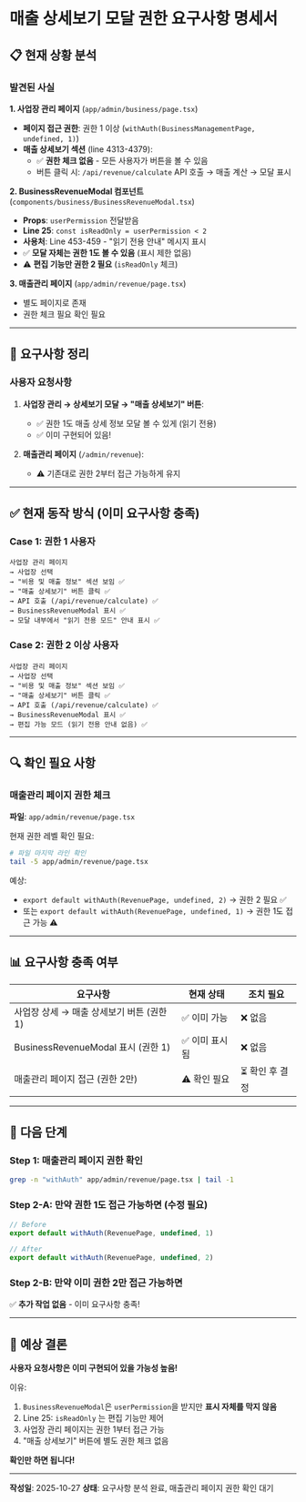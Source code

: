 # 매출 상세보기 모달 권한 요구사항 명세서

## 📋 현재 상황 분석

### 발견된 사실

**1. 사업장 관리 페이지** (`app/admin/business/page.tsx`)
- **페이지 접근 권한**: 권한 1 이상 (`withAuth(BusinessManagementPage, undefined, 1)`)
- **매출 상세보기 섹션** (line 4313-4379):
  - ✅ **권한 체크 없음** - 모든 사용자가 버튼을 볼 수 있음
  - 버튼 클릭 시: `/api/revenue/calculate` API 호출 → 매출 계산 → 모달 표시

**2. BusinessRevenueModal 컴포넌트** (`components/business/BusinessRevenueModal.tsx`)
- **Props**: `userPermission` 전달받음
- **Line 25**: `const isReadOnly = userPermission < 2`
- **사용처**: Line 453-459 - "읽기 전용 안내" 메시지 표시
- ✅ **모달 자체는 권한 1도 볼 수 있음** (표시 제한 없음)
- ⚠️ **편집 기능만 권한 2 필요** (`isReadOnly` 체크)

**3. 매출관리 페이지** (`app/admin/revenue/page.tsx`)
- 별도 페이지로 존재
- 권한 체크 필요 확인 필요

---

## 🎯 요구사항 정리

### 사용자 요청사항
1. **사업장 관리 → 상세보기 모달 → "매출 상세보기" 버튼**:
   - ✅ 권한 1도 매출 상세 정보 모달 볼 수 있게 (읽기 전용)
   - ✅ 이미 구현되어 있음!

2. **매출관리 페이지** (`/admin/revenue`):
   - ⚠️ 기존대로 권한 2부터 접근 가능하게 유지

---

## ✅ 현재 동작 방식 (이미 요구사항 충족)

### Case 1: 권한 1 사용자
```
사업장 관리 페이지
→ 사업장 선택
→ "비용 및 매출 정보" 섹션 보임 ✅
→ "매출 상세보기" 버튼 클릭 ✅
→ API 호출 (/api/revenue/calculate) ✅
→ BusinessRevenueModal 표시 ✅
→ 모달 내부에서 "읽기 전용 모드" 안내 표시 ✅
```

### Case 2: 권한 2 이상 사용자
```
사업장 관리 페이지
→ 사업장 선택
→ "비용 및 매출 정보" 섹션 보임 ✅
→ "매출 상세보기" 버튼 클릭 ✅
→ API 호출 (/api/revenue/calculate) ✅
→ BusinessRevenueModal 표시 ✅
→ 편집 가능 모드 (읽기 전용 안내 없음) ✅
```

---

## 🔍 확인 필요 사항

### 매출관리 페이지 권한 체크

**파일**: `app/admin/revenue/page.tsx`

현재 권한 레벨 확인 필요:

```bash
# 파일 마지막 라인 확인
tail -5 app/admin/revenue/page.tsx
```

예상:
- `export default withAuth(RevenuePage, undefined, 2)` → 권한 2 필요 ✅
- 또는 `export default withAuth(RevenuePage, undefined, 1)` → 권한 1도 접근 가능 ⚠️

---

## 📊 요구사항 충족 여부

| 요구사항 | 현재 상태 | 조치 필요 |
|----------|----------|----------|
| 사업장 상세 → 매출 상세보기 버튼 (권한 1) | ✅ 이미 가능 | ❌ 없음 |
| BusinessRevenueModal 표시 (권한 1) | ✅ 이미 표시됨 | ❌ 없음 |
| 매출관리 페이지 접근 (권한 2만) | ⚠️ 확인 필요 | ⏳ 확인 후 결정 |

---

## 🚀 다음 단계

### Step 1: 매출관리 페이지 권한 확인

```bash
grep -n "withAuth" app/admin/revenue/page.tsx | tail -1
```

### Step 2-A: 만약 권한 1도 접근 가능하면 (수정 필요)

```typescript
// Before
export default withAuth(RevenuePage, undefined, 1)

// After
export default withAuth(RevenuePage, undefined, 2)
```

### Step 2-B: 만약 이미 권한 2만 접근 가능하면

✅ **추가 작업 없음** - 이미 요구사항 충족!

---

## 🎊 예상 결론

**사용자 요청사항은 이미 구현되어 있을 가능성 높음!**

이유:
1. `BusinessRevenueModal`은 `userPermission`을 받지만 **표시 자체를 막지 않음**
2. Line 25: `isReadOnly` 는 편집 기능만 제어
3. 사업장 관리 페이지는 권한 1부터 접근 가능
4. "매출 상세보기" 버튼에 별도 권한 체크 없음

**확인만 하면 됩니다!**

---

**작성일**: 2025-10-27
**상태**: 요구사항 분석 완료, 매출관리 페이지 권한 확인 대기
